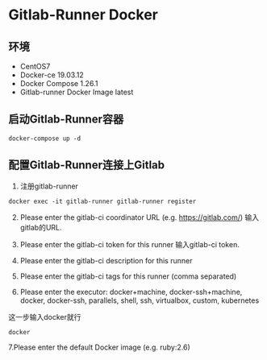 # Gitlab-Runner Docker


## 环境

- CentOS7
- Docker-ce 19.03.12
- Docker Compose 1.26.1
- Gitlab-runner Docker Image latest


## 启动Gitlab-Runner容器

```
docker-compose up -d
```


## 配置Gitlab-Runner连接上Gitlab

1. 注册gitlab-runner

```
docker exec -it gitlab-runner gitlab-runner register
```

2. Please enter the gitlab-ci coordinator URL (e.g. https://gitlab.com/) 输入gitlab的URL.

3. Please enter the gitlab-ci token for this runner 输入gitlab-ci token.

4. Please enter the gitlab-ci description for this runner

5. Please enter the gitlab-ci tags for this runner (comma separated)

6. Please enter the executor: docker+machine, docker-ssh+machine, docker, docker-ssh, parallels, shell, ssh, virtualbox, custom, kubernetes

这一步输入docker就行
```
docker
```

7.Please enter the default Docker image (e.g. ruby:2.6)
